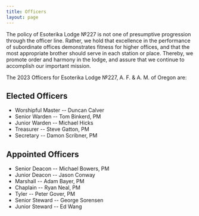 ```yaml
---
title: Officers
layout: page
---
```


The policy of Esoterika Lodge №227 is not one of presumptive
progression through the officer line. Rather, we hold that excellence
in the performance of subordinate offices demonstrates fitness for
higher offices, and that the most appropriate brother should serve in
each station or place. Thereby, we promote order and harmony in the
lodge, and assure that we continue to accomplish our important
mission.

The 2023 Officers for Esoterika Lodge №227, A. F. & A. M. of Oregon are:

## Elected Officers

- Worshipful Master --  Duncan Calver
- Senior Warden --  Tom Binkerd, PM
- Junior Warden --  Michael Hicks
- Treasurer --  Steve Gatton, PM
- Secretary --  Damon Scribner, PM

## Appointed Officers
- Senior Deacon --  Michael Bowers, PM
- Junior Deacon --  Jason Conway
- Marshall --  Adam Bayer, PM
- Chaplain --  Ryan Neal, PM
- Tyler --  Peter Gover, PM
- Senior Steward --  George Sorensen
- Junior Steward --  Ed Wang
